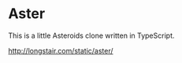# Aster

This is a little Asteroids clone written in TypeScript.

http://longstair.com/static/aster/
